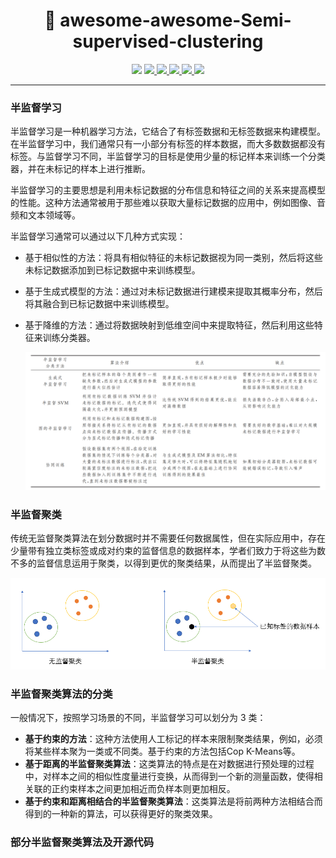 <h1 align="center"> 🚀 awesome-awesome-Semi-supervised-clustering </h1>

<p align="center">
  <img src="https://awesome.re/badge.svg">
  <a href="https://github.com/Wintersdragon/awesome-awesome-Semi-supervised-clustering">
    <img src="https://img.shields.io/badge/Awesome-AwesomeML-orange">
  </a>

  <a href="https://github.com/Wintersdragon/awesome-awesome-Semi-supervised-clustering/stargazers">
    <img src="https://img.shields.io/github/stars/Wintersdragon/awesome-awesome-Semi-supervised-clustering.svg">
  </a>

  <a href="https://github.com/Wintersdragon/awesome-awesome-Semi-supervised-clustering/network/members">
    <img src="https://img.shields.io/github/forks/Wintersdragon/awesome-awesome-Semi-supervised-clustering.svg">
  </a>

  <a href="https://github.com/Wintersdragon/awesome-awesome-Semi-supervised-clustering/issues">
    <img src="https://img.shields.io/github/issues/Wintersdragon/awesome-awesome-machine-learning">
  </a>

  <a href="https://github.com/Wintersdragon/awesome-awesome-Semi-supervised-clustering/LICENSE">
    <img src="https://img.shields.io/github/license/Wintersdragon/awesome-awesome-machine-learning">
  </a>

---

### 半监督学习

半监督学习是一种机器学习方法，它结合了有标签数据和无标签数据来构建模型。在半监督学习中，我们通常只有一小部分有标签的样本数据，而大多数数据都没有标签。与监督学习不同，半监督学习的目标是使用少量的标记样本来训练一个分类器，并在未标记的样本上进行推断。

半监督学习的主要思想是利用未标记数据的分布信息和特征之间的关系来提高模型的性能。这种方法通常被用于那些难以获取大量标记数据的应用中，例如图像、音频和文本领域等。

半监督学习通常可以通过以下几种方式实现：

- 基于相似性的方法：将具有相似特征的未标记数据视为同一类别，然后将这些未标记数据添加到已标记数据中来训练模型。

- 基于生成式模型的方法：通过对未标记数据进行建模来提取其概率分布，然后将其融合到已标记数据中来训练模型。

- 基于降维的方法：通过将数据映射到低维空间中来提取特征，然后利用这些特征来训练分类器。

  ![image](https://github.com/Wintersdragon/awesome-awesome-Semi-supervised-clustering/blob/main/2.png)

### 半监督聚类

传统无监督聚类算法在划分数据时并不需要任何数据属性，但在实际应用中，存在少量带有独立类标签或成对约束的监督信息的数据样本，学者们致力于将这些为数不多的监督信息运用于聚类，以得到更优的聚类结果，从而提出了半监督聚类。

![image](https://github.com/Wintersdragon/awesome-awesome-Semi-supervised-clustering/blob/main/1.png)

### 半监督聚类算法的分类

一般情况下，按照学习场景的不同，半监督学习可以划分为 3 类：

- **基于约束的方法**：这种方法使用人工标记的样本来限制聚类结果，例如，必须将某些样本聚为一类或不同类。基于约束的方法包括Cop K-Means等。
- **基于距离的半监督聚类算法**：这类算法的特点是在对数据进行预处理的过程中，对样本之间的相似性度量进行变换，从而得到一个新的测量函数，使得相关联的正约束样本之间更加相近而负样本则更加相反。
- **基于约束和距离相结合的半监督聚类算法**：这类算法是将前两种方法相结合而得到的一种新的算法，可以获得更好的聚类效果。

### 部分半监督聚类算法及开源代码




